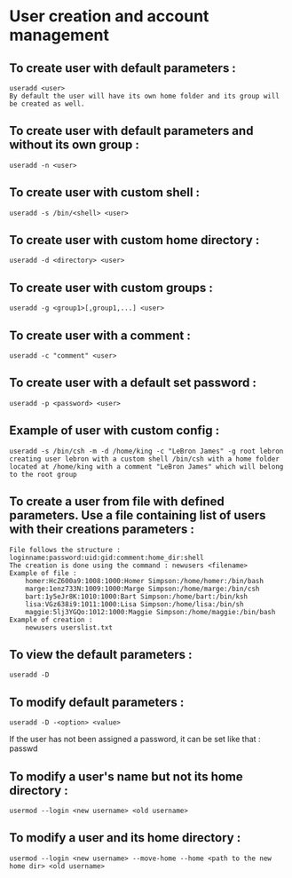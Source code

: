 # User creation and account management
## To create user with default parameters :
	useradd <user>
	By default the user will have its own home folder and its group will be created as well.

## To create user with default parameters and without its own group : 
	useradd -n <user>

## To create user with custom shell : 
	useradd -s /bin/<shell> <user>

## To create user with custom home directory : 
	useradd -d <directory> <user>

## To create user with custom groups : 
	useradd -g <group1>[,group1,...] <user>

## To create user with a comment : 
	useradd -c "comment" <user>

## To create user with a default set password :
	useradd -p <password> <user>

## Example of user with custom config : 
	useradd -s /bin/csh -m -d /home/king -c "LeBron James" -g root lebron
	creating user lebron with a custom shell /bin/csh with a home folder located at /home/king with a comment "LeBron James" which will belong to the root group

## To create a user from file with defined parameters. Use a file containing list of users with their creations parameters : 
	File follows the structure : loginname:password:uid:gid:comment:home_dir:shell
	The creation is done using the command : newusers <filename>
	Example of file : 
		homer:HcZ600a9:1008:1000:Homer Simpson:/home/homer:/bin/bash
		marge:1enz733N:1009:1000:Marge Simpson:/home/marge:/bin/csh
		bart:1y5eJr8K:1010:1000:Bart Simpson:/home/bart:/bin/ksh
		lisa:VGz638i9:1011:1000:Lisa Simpson:/home/lisa:/bin/sh
		maggie:5lj3YGQo:1012:1000:Maggie Simpson:/home/maggie:/bin/bash
	Example of creation : 
		newusers userslist.txt

## To view the default parameters : 
	useradd -D
## To modify default parameters : 
	useradd -D -<option> <value>
If the user has not been assigned a password, it can be set like that : 
	passwd <user>

## To modify a user's name but not its home directory : 
	usermod --login <new username> <old username> 

## To modify a user and its home directory : 
	usermod --login <new username> --move-home --home <path to the new home dir> <old username>
